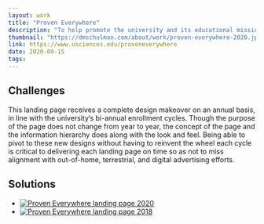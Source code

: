 ```yaml
---
layout: work
title: "Proven Everywhere"
description: "To help promote the university and its educational mission to prospective students, USciences maintains a continually updated brand landing page: Proven Everywhere. The webpage serves as a gateway for audiences interested in enrolling at USciences but also acts as a digital companion piece to the university's marketing presence on television, radio, streaming media, billboards, and physical mailings. Given this relationship, the design and messaging of Proven Everywhere is updated on a consistent basis in order to align it with the university's evolving marketing efforts."
thumbnail: "https://dmschulman.com/about/work/proven-everywhere-2020.jpg"
link: https://www.usciences.edu/proveneverywhere
date: 2020-09-15
tags: 
---
```


## Challenges

This landing page receives a complete design makeover on an annual basis, in line with the university’s bi-annual enrollment cycles. Though the purpose of the page does not change from year to year, the concept of the page and the information hierarchy does along with the look and feel. Being able to pivot to these new designs without having to reinvent the wheel each cycle is critical to delivering each landing page on time so as not to miss alignment with out-of-home, terrestrial, and digital advertising efforts.

## Solutions



<ul class="pictures">
  <li>
    <a href="https://dmschulman.com/about/work/proven-everywhere-2020-full.jpg" title="Proven Everywhere landing page 2020" target="_blank">
      <img src="https://dmschulman.com/about/work/proven-everywhere-2020-full.jpg" alt="Proven Everywhere landing page 2020">
    </a>
  </li>
  <li>
    <a href="https://dmschulman.com/about/work/proven-everywhere-2018-full.jpg" title="Proven Everywhere landing page 20218" target="_blank">
      <img src="https://dmschulman.com/about/work/proven-everywhere-2018-full.jpg" alt="Proven Everywhere landing page 2018">
    </a>
  </li>
</ul>
